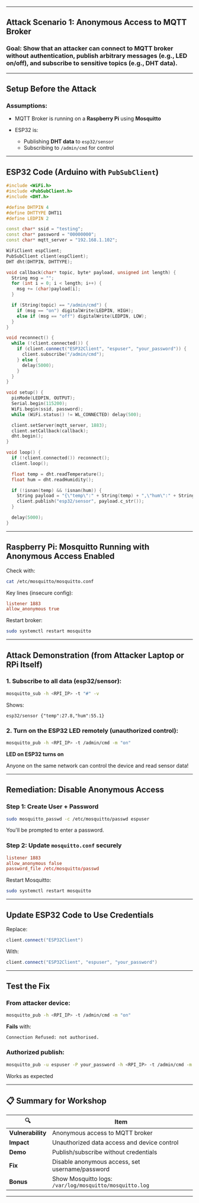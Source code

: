 
---

## Attack Scenario 1: Anonymous Access to MQTT Broker

### **Goal:** Show that an attacker can connect to MQTT broker **without authentication**, publish arbitrary messages (e.g., LED on/off), and subscribe to sensitive topics (e.g., DHT data).

---

## Setup Before the Attack

### Assumptions:

* MQTT Broker is running on a **Raspberry Pi** using **Mosquitto**
* ESP32 is:

  * Publishing **DHT data** to `esp32/sensor`
  * Subscribing to `/admin/cmd` for control

---

## ESP32 Code (Arduino with `PubSubClient`)

```cpp
#include <WiFi.h>
#include <PubSubClient.h>
#include <DHT.h>

#define DHTPIN 4
#define DHTTYPE DHT11
#define LEDPIN 2

const char* ssid = "testing";
const char* password = "00000000";
const char* mqtt_server = "192.168.1.102";  

WiFiClient espClient;
PubSubClient client(espClient);
DHT dht(DHTPIN, DHTTYPE);

void callback(char* topic, byte* payload, unsigned int length) {
  String msg = "";
  for (int i = 0; i < length; i++) {
    msg += (char)payload[i];
  }

  if (String(topic) == "/admin/cmd") {
    if (msg == "on") digitalWrite(LEDPIN, HIGH);
    else if (msg == "off") digitalWrite(LEDPIN, LOW);
  }
}

void reconnect() {
  while (!client.connected()) {
    if (client.connect("ESP32Client", "espuser", "your_password")) {
      client.subscribe("/admin/cmd");
    } else {
      delay(5000);
    }
  }
}

void setup() {
  pinMode(LEDPIN, OUTPUT);
  Serial.begin(115200);
  WiFi.begin(ssid, password);
  while (WiFi.status() != WL_CONNECTED) delay(500);

  client.setServer(mqtt_server, 1883);
  client.setCallback(callback);
  dht.begin();
}

void loop() {
  if (!client.connected()) reconnect();
  client.loop();

  float temp = dht.readTemperature();
  float hum = dht.readHumidity();

  if (!isnan(temp) && !isnan(hum)) {
    String payload = "{\"temp\":" + String(temp) + ",\"hum\":" + String(hum) + "}";
    client.publish("esp32/sensor", payload.c_str());
  }

  delay(5000);
}
```

---

## Raspberry Pi: Mosquitto Running with **Anonymous Access Enabled**

Check with:

```bash
cat /etc/mosquitto/mosquitto.conf
```

Key lines (insecure config):

```conf
listener 1883
allow_anonymous true
```

Restart broker:

```bash
sudo systemctl restart mosquitto
```

---

## Attack Demonstration (from Attacker Laptop or RPi Itself)

### 1. **Subscribe to all data (esp32/sensor)**:

```bash
mosquitto_sub -h <RPI_IP> -t "#" -v
```

Shows:

```
esp32/sensor {"temp":27.8,"hum":55.1}
```

### 2. **Turn on the ESP32 LED remotely (unauthorized control)**:

```bash
mosquitto_pub -h <RPI_IP> -t /admin/cmd -m "on"
```

**LED on ESP32 turns on**

Anyone on the same network can control the device and read sensor data!

---

##  Remediation: Disable Anonymous Access

### Step 1: Create User + Password

```bash
sudo mosquitto_passwd -c /etc/mosquitto/passwd espuser
```

You'll be prompted to enter a password.

### Step 2: Update `mosquitto.conf` securely

```conf
listener 1883
allow_anonymous false
password_file /etc/mosquitto/passwd
```

Restart Mosquitto:

```bash
sudo systemctl restart mosquitto
```

---

## Update ESP32 Code to Use Credentials

Replace:

```cpp
client.connect("ESP32Client")
```

With:

```cpp
client.connect("ESP32Client", "espuser", "your_password")
```

---

##  Test the Fix

### From attacker device:

```bash
mosquitto_pub -h <RPI_IP> -t /admin/cmd -m "on"
```

 **Fails** with:

```
Connection Refused: not authorised.
```

### Authorized publish:

```bash
mosquitto_pub -u espuser -P your_password -h <RPI_IP> -t /admin/cmd -m "on"
```

 Works as expected

---

## 📋 Summary for Workshop

| 🔍                | Item                                                    |
| ----------------- | ------------------------------------------------------- |
| **Vulnerability** | Anonymous access to MQTT broker                         |
| **Impact**        | Unauthorized data access and device control             |
| **Demo**          | Publish/subscribe without credentials                   |
| **Fix**           | Disable anonymous access, set username/password         |
| **Bonus**         | Show Mosquitto logs: `/var/log/mosquitto/mosquitto.log` |

---



